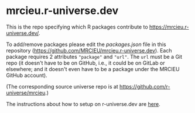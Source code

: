 # mrcieu.r-universe.dev

This is the repo specifying which R packages contribute to <https://mrcieu.r-universe.dev/>.

To add/remove packages please edit the *packages.json* file in this repository (<https://github.com/MRCIEU/mrcieu.r-universe.dev>). Each package requires 2 attributes `"package"` and `"url"`. The `url` must be a Git repo (it doesn't have to be on GitHub, i.e., it could be on GitLab or elsewhere; and it doesn't even have to be a package under the MRCIEU GitHub account).

(The corresponding source universe repo is at <https://github.com/r-universe/mrcieu>.)

The instructions about how to setup on r-universe.dev are [here](https://ropensci.org/blog/2021/06/22/setup-runiverse/).
